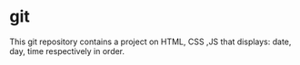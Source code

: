 # git
This git repository contains a project on HTML, CSS ,JS that displays: date, day, time respectively in order.
